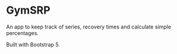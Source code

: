 # GymSRP

An app to keep track of series, recovery times and calculate simple percentages. 

Built with Bootstrap 5.
